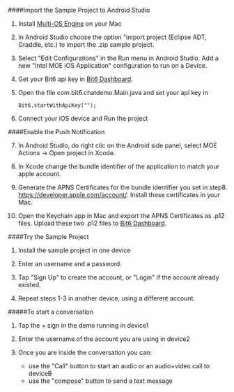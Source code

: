 ####Import the Sample Project to Android Studio

1. Install [Multi-OS Engine](https://software.intel.com/en-us/multi-os-engine) on your Mac

2. In Android Studio choose the option "import project (Eclipse ADT, Graddle, etc.) to import the .zip sample project.

3. Select "Edit Configurations" in the Run menu in Android Studio. Add a new "Intel MOE iOS Application" configuration to run on a Device.


4. Get your Bit6 api key in [Bit6 Dashboard](https://dashboard.bit6.com).

5. Open the file com.bit6.chatdemo.Main.java and set your api key in

	`Bit6.startWithApiKey("");`
	
6. Connect your iOS device and Run the project



####Enable the Push Notification

7. In Android Studio, do right clic on the Android side panel, select MOE Actions -> Open project in Xcode.

8. In Xcode change the bundle identifier of the application to match your apple account.

9. Generate the APNS Certificates for the bundle identifier you set in step8. https://developer.apple.com/account/. Install these certificates in your Mac.

10. Open the Keychain app in Mac and export the APNS Certificates as .p12 files. Upload these two .p12 files to [Bit6 Dashboard](https://dashboard.bit6.com).



####Try the Sample Project

1. Install the sample project in one device

2. Enter an username and a password. 

3. Tap "Sign Up" to create the account, or "Login" if the account already existed.

4. Repeat steps 1-3 in another device, using a different account.

#####To start a conversation

1. Tap the + sign in the demo running in device1

2. Enter the username of the account you are using in device2

3. Once you are inside the conversation you can:
	* use the "Call" button to start an audio or an audio+video call to deviceB
	* use the "compose" button to send a text message